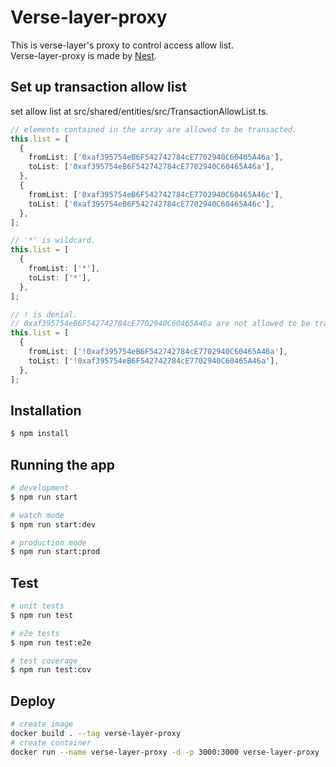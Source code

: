 # Verse-layer-proxy
This is verse-layer's proxy to control access allow list.<br>
Verse-layer-proxy is made by [Nest](https://github.com/nestjs/nest).

## Set up transaction allow list
set allow list at src/shared/entities/src/TransactionAllowList.ts.

```typescript
// elements contained in the array are allowed to be transacted.
this.list = [
  {
    fromList: ['0xaf395754eB6F542742784cE7702940C60465A46a'],
    toList: ['0xaf395754eB6F542742784cE7702940C60465A46a'],
  },
  {
    fromList: ['0xaf395754eB6F542742784cE7702940C60465A46c'],
    toList: ['0xaf395754eB6F542742784cE7702940C60465A46c'],
  },
];

// '*' is wildcard.
this.list = [
  {
    fromList: ['*'],
    toList: ['*'],
  },
];

// ! is denial.
// 0xaf395754eB6F542742784cE7702940C60465A46a are not allowed to be transacted.
this.list = [
  {
    fromList: ['!0xaf395754eB6F542742784cE7702940C60465A46a'],
    toList: ['!0xaf395754eB6F542742784cE7702940C60465A46a'],
  },
];
```

## Installation

```bash
$ npm install
```

## Running the app

```bash
# development
$ npm run start

# watch mode
$ npm run start:dev

# production mode
$ npm run start:prod
```

## Test

```bash
# unit tests
$ npm run test

# e2e tests
$ npm run test:e2e

# test coverage
$ npm run test:cov
```

## Deploy
```bash
# create image
docker build . --tag verse-layer-proxy
# create container
docker run --name verse-layer-proxy -d -p 3000:3000 verse-layer-proxy
```